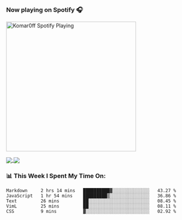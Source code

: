 ### Now playing on Spotify 🎧

[<img src="https://spotify-playing-puce.vercel.app/api/spotify" alt="Komar0ff Spotify Playing" width="350" />](https://open.spotify.com/user/s6zkxrrclsh72vtvdrqm8ttji)

<a href="https://github.com/Komar0ff/Komar0ff">
  <img align="center" src="https://github-readme-stats.vercel.app/api?username=Komar0ff&count_private=true&show_icons=true&line_height=27&count_private=true&theme=material-palenight" />
</a>

<a href="https://github.com/Komar0ff?tab=repositories">
  <img align="center" src="https://github-readme-stats.vercel.app/api/top-langs/?username=Komar0ff&hide=css,html&theme=material-palenight" />
</a>

### 📊 This Week I Spent My Time On:
<!--START_SECTION:waka-->
```text
Markdown     2 hrs 14 mins   ██████████▓░░░░░░░░░░░░░░   43.27 % 
JavaScript   1 hr 54 mins    █████████▒░░░░░░░░░░░░░░░   36.86 % 
Text         26 mins         ██░░░░░░░░░░░░░░░░░░░░░░░   08.45 % 
VimL         25 mins         ██░░░░░░░░░░░░░░░░░░░░░░░   08.11 % 
CSS          9 mins          ▓░░░░░░░░░░░░░░░░░░░░░░░░   02.92 % 
```
<!--END_SECTION:waka-->

